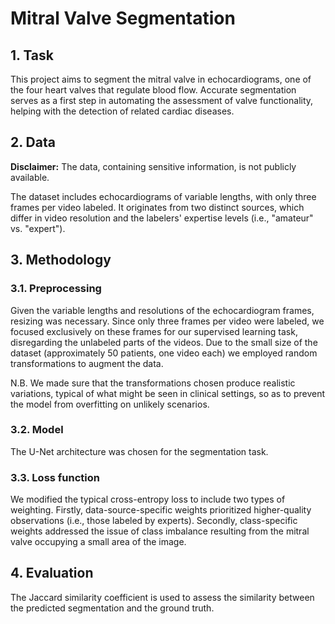 # Mitral Valve Segmentation

## 1. Task

This project aims to segment the mitral valve in echocardiograms, one of the four heart valves that regulate blood flow. Accurate segmentation serves as a first step in automating the assessment of valve functionality, helping with the detection of related cardiac diseases.


## 2. Data

**Disclaimer:** The data, containing sensitive information, is not publicly available.

The dataset includes echocardiograms of variable lengths, with only three frames per video labeled. It originates from two distinct sources, which differ in video resolution and the labelers' expertise levels (i.e., "amateur" vs. "expert").


## 3. Methodology

### 3.1. Preprocessing

Given the variable lengths and resolutions of the echocardiogram frames, resizing was necessary. Since only three frames per video were labeled, we focused exclusively on these frames for our supervised learning task, disregarding the unlabeled parts of the videos. Due to the small size of the dataset (approximately 50 patients, one video each) we employed random transformations to augment the data. 

N.B. We made sure that the transformations chosen produce realistic variations, typical of what might be seen in clinical settings, so as to prevent the model from overfitting on unlikely scenarios.


### 3.2. Model

The U-Net architecture was chosen for the segmentation task.


### 3.3. Loss function

We modified the typical cross-entropy loss to include two types of weighting. Firstly, data-source-specific weights prioritized higher-quality observations (i.e., those labeled by experts). Secondly, class-specific weights addressed the issue of class imbalance resulting from the mitral valve occupying a small area of the image.


## 4. Evaluation

The Jaccard similarity coefficient is used to assess the similarity between the predicted segmentation and the ground truth.
